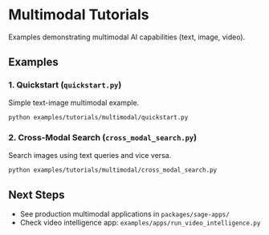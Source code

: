 # Multimodal Tutorials

Examples demonstrating multimodal AI capabilities (text, image, video).

## Examples

### 1. Quickstart (`quickstart.py`)
Simple text-image multimodal example.

```bash
python examples/tutorials/multimodal/quickstart.py
```

### 2. Cross-Modal Search (`cross_modal_search.py`)
Search images using text queries and vice versa.

```bash
python examples/tutorials/multimodal/cross_modal_search.py
```

## Next Steps

- See production multimodal applications in `packages/sage-apps/`
- Check video intelligence app: `examples/apps/run_video_intelligence.py`
